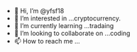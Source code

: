 - 👋 Hi, I’m @yfsf18
- 👀 I’m interested in ...cryptocurrency.
- 🌱 I’m currently learning ...tradaing
- 💞️ I’m looking to collaborate on ...coding
- 📫 How to reach me ...

<!---
yfsf18/yfsf18 is a ✨ special ✨ repository because its `README.md` (this file) appears on your GitHub profile.
You can click the Preview link to take a look at your changes.
--->
